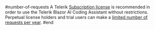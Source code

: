 #number-of-requests
A Telerik [Subscription license](https://www.telerik.com/purchase/faq/licensing-purchasing) is recommended in order to use the Telerik Blazor AI Coding Assistant without restrictions. Perpetual license holders and trial users can make a [limited number of requests per year](slug:ai-overview#number-of-requests).
#end
